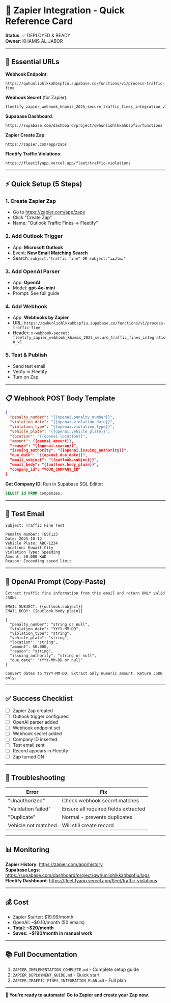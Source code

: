 # 🚀 Zapier Integration - Quick Reference Card

**Status**: ✅ DEPLOYED & READY  
**Owner**: KHAMIS AL-JABOR

---

## 🔗 Essential URLs

**Webhook Endpoint**:
```
https://qwhunliohlkkahbspfiu.supabase.co/functions/v1/process-traffic-fine
```

**Webhook Secret** (for Zapier):
```
fleetify_zapier_webhook_khamis_2025_secure_traffic_fines_integration_v1
```

**Supabase Dashboard**:
```
https://supabase.com/dashboard/project/qwhunliohlkkahbspfiu/functions
```

**Zapier Create Zap**:
```
https://zapier.com/app/zaps
```

**Fleetify Traffic Violations**:
```
https://fleetifyapp.vercel.app/fleet/traffic-violations
```

---

## ⚡ Quick Setup (5 Steps)

### 1. Create Zapier Zap
- Go to https://zapier.com/app/zaps
- Click "Create Zap"
- Name: "Outlook Traffic Fines → Fleetify"

### 2. Add Outlook Trigger
- App: **Microsoft Outlook**
- Event: **New Email Matching Search**
- Search: `subject:"traffic fine" OR subject:"مخالفة"`

### 3. Add OpenAI Parser
- App: **OpenAI**
- Model: **gpt-4o-mini**
- Prompt: See full guide

### 4. Add Webhook
- App: **Webhooks by Zapier**
- URL: `https://qwhunliohlkkahbspfiu.supabase.co/functions/v1/process-traffic-fine`
- Header: `x-webhook-secret: fleetify_zapier_webhook_khamis_2025_secure_traffic_fines_integration_v1`

### 5. Test & Publish
- Send test email
- Verify in Fleetify
- Turn on Zap

---

## 📋 Webhook POST Body Template

```json
{
  "penalty_number": "{{openai.penalty_number}}",
  "violation_date": "{{openai.violation_date}}",
  "violation_type": "{{openai.violation_type}}",
  "vehicle_plate": "{{openai.vehicle_plate}}",
  "location": "{{openai.location}}",
  "amount": {{openai.amount}},
  "reason": "{{openai.reason}}",
  "issuing_authority": "{{openai.issuing_authority}}",
  "due_date": "{{openai.due_date}}",
  "email_subject": "{{outlook.subject}}",
  "email_body": "{{outlook.body_plain}}",
  "company_id": "YOUR_COMPANY_ID"
}
```

**Get Company ID**: Run in Supabase SQL Editor:
```sql
SELECT id FROM companies;
```

---

## 🧪 Test Email

```
Subject: Traffic Fine Test

Penalty Number: TEST123
Date: 2025-10-12
Vehicle Plate: ABC-1234
Location: Kuwait City
Violation Type: Speeding
Amount: 50.000 KWD
Reason: Exceeding speed limit
```

---

## 🎯 OpenAI Prompt (Copy-Paste)

```
Extract traffic fine information from this email and return ONLY valid JSON:

EMAIL SUBJECT: {{outlook.subject}}
EMAIL BODY: {{outlook.body_plain}}

{
  "penalty_number": "string or null",
  "violation_date": "YYYY-MM-DD",
  "violation_type": "string",
  "vehicle_plate": "string",
  "location": "string",
  "amount": 50.000,
  "reason": "string",
  "issuing_authority": "string or null",
  "due_date": "YYYY-MM-DD or null"
}

Convert dates to YYYY-MM-DD. Extract only numeric amount. Return JSON only.
```

---

## ✅ Success Checklist

- [ ] Zapier Zap created
- [ ] Outlook trigger configured
- [ ] OpenAI parser added
- [ ] Webhook endpoint set
- [ ] Webhook secret added
- [ ] Company ID inserted
- [ ] Test email sent
- [ ] Record appears in Fleetify
- [ ] Zap turned ON

---

## 🐛 Troubleshooting

| Error | Fix |
|-------|-----|
| "Unauthorized" | Check webhook secret matches |
| "Validation failed" | Ensure all required fields extracted |
| "Duplicate" | Normal - prevents duplicates |
| Vehicle not matched | Will still create record |

---

## 📊 Monitoring

**Zapier History**: https://zapier.com/app/history  
**Supabase Logs**: https://supabase.com/dashboard/project/qwhunliohlkkahbspfiu/logs  
**Fleetify Dashboard**: https://fleetifyapp.vercel.app/fleet/traffic-violations

---

## 💰 Cost

- Zapier Starter: $19.99/month
- OpenAI: ~$0.10/month (50 emails)
- **Total: ~$20/month**
- **Saves: ~$190/month in manual work**

---

## 📚 Full Documentation

1. `ZAPIER_IMPLEMENTATION_COMPLETE.md` - Complete setup guide
2. `ZAPIER_DEPLOYMENT_GUIDE.md` - Quick start
3. `ZAPIER_TRAFFIC_FINES_INTEGRATION_PLAN.md` - Full plan

---

**🎉 You're ready to automate! Go to Zapier and create your Zap now.**
